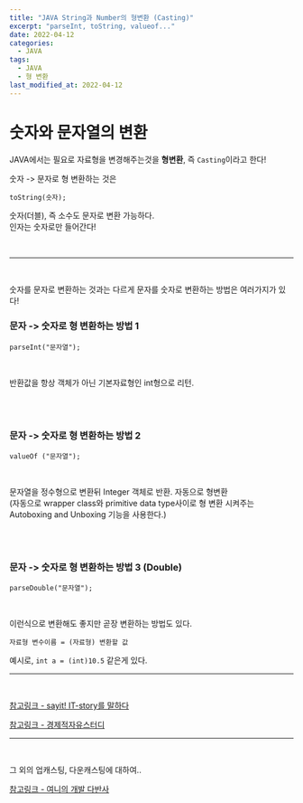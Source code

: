 ```yaml
---
title: "JAVA String과 Number의 형변환 (Casting)"
excerpt: "parseInt, toString, valueof..."
date: 2022-04-12
categories:
  - JAVA
tags:
  - JAVA
  - 형 변환
last_modified_at: 2022-04-12
---
```


# 숫자와 문자열의 변환

JAVA에서는 필요로 자료형을 변경해주는것을 <b>형변환</b>, 즉 `Casting`이라고 한다!

숫자 -> 문자로 형 변환하는 것은

```
toString(숫자);
```

숫자(더블), 즉 소수도 문자로 변환 가능하다.  
인자는 숫자로만 들어간다!

<Br>

---

<Br>

숫자를 문자로 변환하는 것과는 다르게 문자를 숫자로 변환하는 방법은 여러가지가 있다!

### 문자 -> 숫자로 형 변환하는 방법 1

```
parseInt("문자열");
```

<br>

반환값을 항상 객체가 아닌 기본자료형인 int형으로 리턴.

<br>
<br>

### 문자 -> 숫자로 형 변환하는 방법 2

```
valueOf ("문자열");
```

<br>

문자열을 정수형으로 변환뒤 Integer 객체로 반환. 자동으로 형변환  
 (자동으로 wrapper class와 primitive data type사이로 형 변환 시켜주는 Autoboxing and Unboxing 기능을 사용한다.)

<br>
<br>

### 문자 -> 숫자로 형 변환하는 방법 3 (Double)

```
parseDouble("문자열");
```

<Br>

이런식으로 변환해도 좋지만 곧장 변환하는 방법도 있다.

```
자료형 변수이름 = (자료형) 변환할 값
```

예시로, `int a = (int)10.5` 같은게 있다.

---

<Br>

[참고링크 - sayit! IT-story를 말하다 ](https://sayit.tistory.com/entry/Java-int)

[참고링크 - 경제적자유스터디 ](https://soft.plusblog.co.kr/165)
<Br>

---

<Br>

그 외의 업캐스팅, 다운캐스팅에 대하여..

[참고링크 - 여니의 개발 다반사](https://developer-yeony.tistory.com/102?category=942554)

```

```
